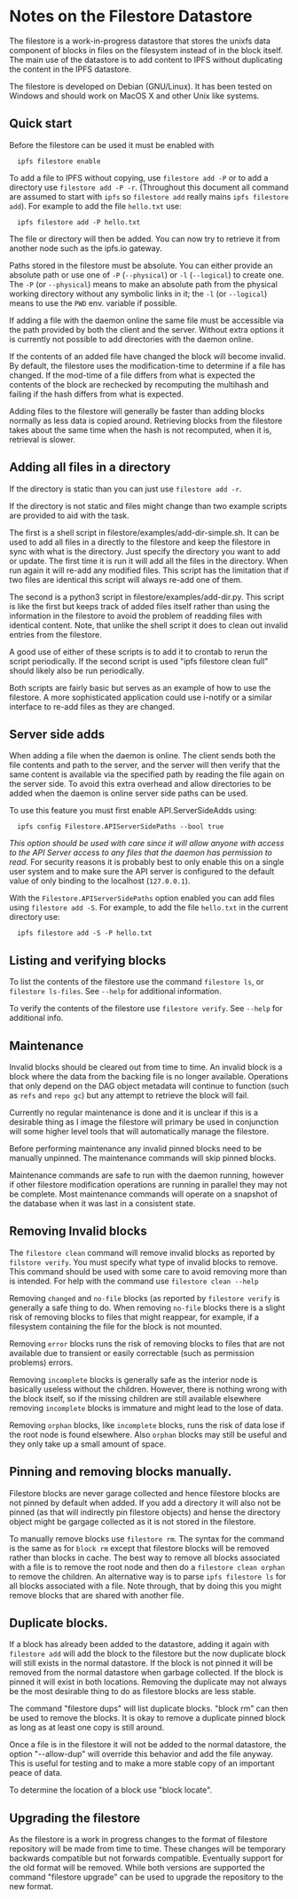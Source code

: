 # Notes on the Filestore Datastore

The filestore is a work-in-progress datastore that stores the unixfs
data component of blocks in files on the filesystem instead of in the
block itself.  The main use of the datastore is to add content to IPFS
without duplicating the content in the IPFS datastore.

The filestore is developed on Debian (GNU/Linux).  It has been tested on
Windows and should work on MacOS X and other Unix like systems.

## Quick start

Before the filestore can be used it must be enabled with
```
  ipfs filestore enable
```

To add a file to IPFS without copying, use `filestore add -P` or to add a
directory use `filestore add -P -r`.  (Throughout this document all
command are assumed to start with `ipfs` so `filestore add` really
mains `ipfs filestore add`).  For example to add the file `hello.txt`
use:
```
  ipfs filestore add -P hello.txt
```
The file or directory will then be added.  You can now try to retrieve
it from another node such as the ipfs.io gateway.

Paths stored in the filestore must be absolute.  You can either
provide an absolute path or use one of `-P` (`--physical`) or `-l`
(`--logical`) to create one.  The `-P` (or `--physical`) means to make
an absolute path from the physical working directory without any
symbolic links in it; the `-l` (or `--logical`) means to use the `PWD`
env. variable if possible.

If adding a file with the daemon online the same file must be
accessible via the path provided by both the client and the server.
Without extra options it is currently not possible to add directories
with the daemon online.

If the contents of an added file have changed the block will become
invalid.  By default, the filestore uses the modification-time to
determine if a file has changed.  If the mod-time of a file differs
from what is expected the contents of the block are rechecked by
recomputing the multihash and failing if the hash differs from what is
expected.

Adding files to the filestore will generally be faster than adding
blocks normally as less data is copied around.  Retrieving blocks from
the filestore takes about the same time when the hash is not
recomputed, when it is, retrieval is slower.

## Adding all files in a directory

If the directory is static than you can just use `filestore add -r`.

If the directory is not static and files might change than two example
scripts are provided to aid with the task.

The first is a shell script in filestore/examples/add-dir-simple.sh.
It can be used to add all files in a directly to the filestore and
keep the filestore in sync with what is the directory.  Just specify
the directory you want to add or update.  The first time it is run it
will add all the files in the directory.  When run again it will
re-add any modified files.  This script has the limitation that if two
files are identical this script will always re-add one of them.

The second is a python3 script in filestore/examples/add-dir.py.  This
script is like the first but keeps track of added files itself rather
than using the information in the filestore to avoid the problem of
readding files with identical content.  Note, that unlike the shell
script it does to clean out invalid entries from the filestore.

A good use of either of these scripts is to add it to crontab to rerun
the script periodically.  If the second script is used "ipfs filestore
clean full" should likely also be run periodically.

Both scripts are fairly basic but serves as an example of how to use
the filestore.  A more sophisticated application could use i-notify or
a similar interface to re-add files as they are changed.

## Server side adds

When adding a file when the daemon is online.  The client sends both
the file contents and path to the server, and the server will then
verify that the same content is available via the specified path by
reading the file again on the server side.  To avoid this extra
overhead and allow directories to be added when the daemon is
online server side paths can be used.

To use this feature you must first enable API.ServerSideAdds using:
```
  ipfs config Filestore.APIServerSidePaths --bool true
```
*This option should be used with care since it will allow anyone with
access to the API Server access to any files that the daemon has
permission to read.* For security reasons it is probably best to only
enable this on a single user system and to make sure the API server is
configured to the default value of only binding to the localhost
(`127.0.0.1`).

With the `Filestore.APIServerSidePaths` option enabled you can add
files using `filestore add -S`.  For example, to add the file
`hello.txt` in the current directory use:
```
  ipfs filestore add -S -P hello.txt
```

## Listing and verifying blocks

To list the contents of the filestore use the command `filestore ls`,
or `filestore ls-files`.  See `--help` for additional information.

To verify the contents of the filestore use `filestore verify`.
See `--help` for additional info.

## Maintenance

Invalid blocks should be cleared out from time to time.  An invalid
block is a block where the data from the backing file is no longer
available.  Operations that only depend on the DAG object metadata
will continue to function (such as `refs` and `repo gc`) but any
attempt to retrieve the block will fail.

Currently no regular maintenance is done and it is unclear if this is
a desirable thing as I image the filestore will primary be used in
conjunction will some higher level tools that will automatically
manage the filestore.

Before performing maintenance any invalid pinned blocks need to be
manually unpinned.  The maintenance commands will skip pinned blocks.

Maintenance commands are safe to run with the daemon running, however
if other filestore modification operations are running in parallel
they may not be complete.  Most maintenance commands will operate on a
snapshot of the database when it was last in a consistent state.

## Removing Invalid blocks

The `filestore clean` command will remove invalid blocks as reported
by `filstore verify`.  You must specify what type of invalid blocks to
remove.  This command should be used with some care to avoid removing
more than is intended.  For help with the command use
`filestore clean --help`

Removing `changed` and `no-file` blocks (as reported by `filestore verify`
is generally a safe thing to do.  When removing `no-file` blocks there
is a slight risk of removing blocks to files that might reappear, for
example, if a filesystem containing the file for the block is not
mounted.

Removing `error` blocks runs the risk of removing blocks to files that
are not available due to transient or easily correctable (such as
permission problems) errors.

Removing `incomplete` blocks is generally safe as the interior node
is basically useless without the children.  However, there is nothing
wrong with the block itself, so if the missing children are still
available elsewhere removing `incomplete` blocks is immature and might
lead to the lose of data.

Removing `orphan` blocks, like `incomplete` blocks, runs the risk of data
lose if the root node is found elsewhere.  Also `orphan` blocks may still be
useful and they only take up a small amount of space.

## Pinning and removing blocks manually.

Filestore blocks are never garage collected and hence filestore blocks
are not pinned by default when added.  If you add a directory it will
also not be pinned (as that will indirectly pin filestore objects) and
hense the directory object might be gargage collected as it is not
stored in the filestore.

To manually remove blocks use `filestore rm`.  The syntax for the
command is the same as for `block rm` except that filestore blocks
will be removed rather than blocks in cache.  The best way to remove
all blocks associated with a file is to remove the root node and then
do a `filestore clean orphan` to remove the children.  An alternative
way is to parse `ipfs filestore ls` for all blocks associated with a
file.  Note through, that by doing this you might remove blocks that
are shared with another file.

## Duplicate blocks.

If a block has already been added to the datastore, adding it again
with `filestore add` will add the block to the filestore but the now
duplicate block will still exists in the normal datastore.  If the
block is not pinned it will be removed from the normal datastore when
garbage collected.  If the block is pinned it will exist in both
locations.  Removing the duplicate may not always be the most
desirable thing to do as filestore blocks are less stable.

The command "filestore dups" will list duplicate blocks.  "block rm"
can then be used to remove the blocks.  It is okay to remove a
duplicate pinned block as long as at least one copy is still around.

Once a file is in the filestore it will not be added to the normal
datastore, the option "--allow-dup" will override this behavior and
add the file anyway.  This is useful for testing and to make a more
stable copy of an important peace of data.

To determine the location of a block use "block locate".

## Upgrading the filestore

As the filestore is a work in progress changes to the format of
filestore repository will be made from time to time.  These changes
will be temporary backwards compatible but not forwards compatible.
Eventually support for the old format will be removed.  While both
versions are supported the command "filestore upgrade" can be used to
upgrade the repository to the new format.
